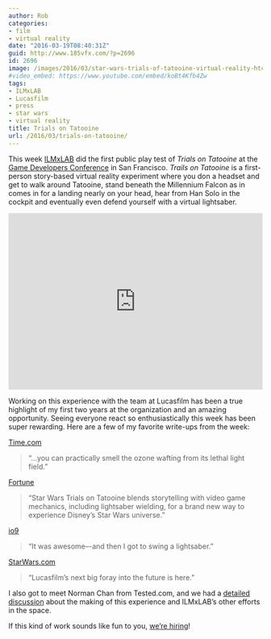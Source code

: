 ```yaml
---
author: Rob
categories:
- film
- virtual reality
date: "2016-03-19T08:40:31Z"
guid: http://www.185vfx.com/?p=2696
id: 2696
image: /images/2016/03/star-wars-trials-of-tatooine-virtual-reality-htc-vive-vr-tie-fighters-r2d2.avif
#video_embed: https://www.youtube.com/embed/koBt4Kfb4Zw
tags:
- ILMxLAB
- Lucasfilm
- press
- star wars
- virtual reality
title: Trials on Tatooine
url: /2016/03/trials-on-tatooine/
---
```


This week [ILMxLAB](http://www.ILMxLAB.com/) did the first public play test of *Trials on Tatooine* at the [Game Developers Conference](http://www.gdconf.com/) in San Francisco. *Trails on Tatooine* is a first-person story-based virtual reality experiment where you don a headset and get to walk around Tatooine, stand beneath the Millennium Falcon as in comes in for a landing nearly on your head, hear from Han Solo in the cockpit and eventually even defend yourself with a virtual lightsaber.

<iframe allowfullscreen="allowfullscreen" frameborder="0" width="100%" height="350px" loading="lazy" src="https://www.youtube.com/embed/koBt4Kfb4Zw" ></iframe>

Working on this experience with the team at Lucasfilm has been a true highlight of my first two years at the organization and an amazing opportunity. Seeing everyone react so enthusiastically this week has been super rewarding. Here are a few of my favorite write-ups from the week:

[Time.com](http://time.com/4262173/star-wars-virtual-reality-vive/)

> “…you can practically smell the ozone wafting from its lethal light field.”

[Fortune](http://fortune.com/2016/03/15/htc-vive-star-wars-vr-experience-premieres-at-gdc/)

> “Star Wars Trials on Tatooine blends storytelling with video game mechanics, including lightsaber wielding, for a brand new way to experience Disney’s Star Wars universe.”

[io9](http://io9.gizmodo.com/a-brand-new-star-wars-vr-experience-put-me-on-tatooine-1764949047)

> “It was awesome–-and then I got to swing a lightsaber.”

[StarWars.com](http://www.starwars.com/news/step-inside-star-wars-talking-trials-on-tatooine-with-ilmxlabs-rob-bredow)

> “Lucasfilm’s next big foray into the future is here.”

I also got to meet Norman Chan from Tested.com, and we had a [detailed discussion](http://www.tested.com/starwars/565851-ilmxlab-star-wars-and-cinematic-storytelling-virtual-reality/) about the making of this experience and ILMxLAB’s other efforts in the space.

If this kind of work sounds like fun to you, [we’re hiring](http://jobs.lucasfilm.com/)!
